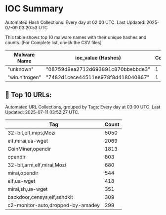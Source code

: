 # IOC Summary

Automated Hash Collections: Every day at 02:00 UTC. Last Updated: 2025-07-09 03:20:53 UTC

This table shows top 10 malware names with their unique hashes and counts. [For Complete list, check the CSV files]

| Malware Name | ioc_value (Hashes) | Count |
|--------------|--------------------|-------|
|  "unknown" |  "08759d9ea2712d693891c870bbebbde3" | 1 |
|  "win.nitrogen" |  "7482d1cece44511ee978f8d418040867" | 1 |





<!-- url_summary_start -->
## 🔗 Top 10 URLs:

Automated URL Collections, grouped by Tags: Every day at 03:00 UTC. Last Updated: 2025-07-11 03:52:27 UTC.

| Tag | Count |
|-----|-------|
| 32-bit,elf,mips,Mozi | 5050 |
| elf,mirai,ua-wget | 2069 |
| CoinMiner,opendir | 1813 |
| opendir | 803 |
| 32-bit,arm,elf,mirai,Mozi | 680 |
| mirai,opendir | 544 |
| elf,ua-wget | 418 |
| mirai,sh,ua-wget | 351 |
| backdoor,censys,elf,sshdkit | 309 |
| c2-monitor-auto,dropped-by-amadey | 299 |
<!-- url_summary_end -->


